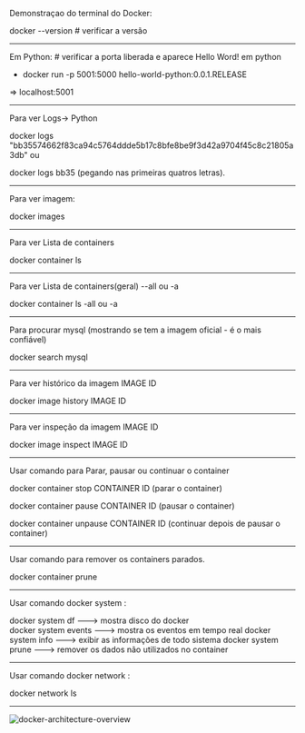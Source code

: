 Demonstraçao do terminal do Docker:

docker --version   # verificar a versão

---------------------------
Em Python: # verificar a porta liberada e aparece Hello Word! em python

 - docker run -p 5001:5000 hello-world-python:0.0.1.RELEASE 

=> localhost:5001

---------------------------
Para ver Logs-> Python

 docker logs "bb35574662f83ca94c5764ddde5b17c8bfe8be9f3d42a9704f45c8c21805a3db"  ou

 docker logs bb35 (pegando nas primeiras quatros letras).

---------------------------
Para ver imagem:

 docker images

---------------------------
Para ver Lista de containers

 docker container ls

---------------------------
Para ver Lista de containers(geral) --all ou -a

 docker container ls -all ou -a

---------------------------
Para procurar mysql (mostrando se tem a imagem oficial - é o mais confiável)

docker search mysql 

---------------------------
Para ver histórico da imagem IMAGE ID

docker image history IMAGE ID

---------------------------
Para ver inspeção da imagem IMAGE ID

docker image inspect IMAGE ID

---------------------------
Usar comando para Parar, pausar ou continuar o container

docker container stop CONTAINER ID  (parar o container)

docker container pause CONTAINER ID (pausar o container)

docker container unpause CONTAINER ID (continuar depois de pausar o container)


---------------------------
Usar comando para remover os containers parados.

docker container prune 

---------------------------
Usar comando docker system :

  docker system df        ---> mostra disco do docker  
  docker system  events   ---> mostra os eventos em tempo real
  docker system  info     ---> exibir as informações de todo sistema 
  docker system  prune    ---> remover os dados não utilizados no container
  
 ---------------------------
Usar comando docker network :

docker network ls

--------------------------------------------------------------------
![docker-architecture-overview](https://user-images.githubusercontent.com/43301551/206180723-8b8c35e3-3306-462a-b88a-3f171c468bbf.png)
